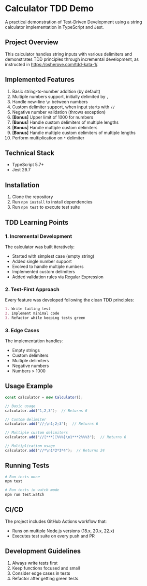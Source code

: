# Calculator TDD Demo

A practical demonstration of Test-Driven Development using a string calculator implementation in TypeScript and Jest.

## Project Overview

This calculator handles string inputs with various delimiters and demonstrates TDD principles through incremental development, as instructed in https://osherove.com/tdd-kata-1/.

## Implemented Features

1. Basic string-to-number addition (by default)
2. Multiple numbers support, initially delimited by `,`
3. Handle new-line `\n` between numbers
3. Custom delimiter support, when input starts with `//`
4. Negative number validation (throws exception)
5. **[Bonus]** Upper limit of 1000 for numbers
6. **[Bonus]** Handle custom delimiters of multiple lengths
7. **[Bonus]** Handle multiple custom delimiters
8. **[Bonus]** Handle multiple custom delimiters of multiple lengths
9. Perform multiplication on `*` delimiter

## Technical Stack

- TypeScript 5.7+
- Jest 29.7

## Installation

1. Clone the repository
2. Run `npm install` to install dependencies
3. Run `npm test` to execute test suite

## TDD Learning Points

### 1. Incremental Development
The calculator was built iteratively:
- Started with simplest case (empty string)
- Added single number support
- Evolved to handle multiple numbers
- Implemented custom delimiters
- Added validation rules via Regular Expression

### 2. Test-First Approach
Every feature was developed following the clean TDD principles:
```md
1. Write failing test
2. Implement minimal code
3. Refactor while keeping tests green
```

### 3. Edge Cases
The implementation handles:
- Empty strings
- Custom delimiters
- Multiple delimiters
- Negative numbers
- Numbers > 1000

## Usage Example

```typescript
const calculator = new Calculator();

// Basic usage
calculator.add("1,2,3");  // Returns 6

// Custom delimiter
calculator.add("//;\n1;2;3");  // Returns 6

// Multiple custom delimiters
calculator.add("//[***][%%%]\n1***2%%%3");  // Returns 6

// Multiplication usage
calculator.add("//*\n1*2*3*4");  // Returns 24
```

## Running Tests

```bash
# Run tests once
npm test

# Run tests in watch mode
npm run test:watch
```

## CI/CD

The project includes GitHub Actions workflow that:
- Runs on multiple Node.js versions (18.x, 20.x, 22.x)
- Executes test suite on every push and PR

## Development Guidelines

1. Always write tests first
2. Keep functions focused and small
3. Consider edge cases in tests
4. Refactor after getting green tests
